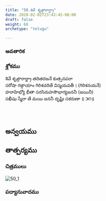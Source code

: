 ```yaml
---
title: "50.శివే శ‍ృఙ్గారార్ద్రా"
date: 2020-02-02T23:43:45-08:00
draft: false
weight: 60
archetype: "telugu"

---
```


### అవతారిక


### శ్లోకము

శివే శ‍ృఙ్గారార్ద్రా తదితరజనే కుత్సనపరా
<br/>సరోషా గఙ్గాయాం గిరిశచరితే విస్మయవతీ । (గిరిశనయనే)
<br/>హరాహిభ్యో భీతా సరసిరుహసౌభాగ్యజననీ (జయినీ)
<br/>సఖీషు స్మేరా తే మయి జననీ దృష్టిః సకరుణా ॥ ౫౧॥
<br/>

<br/><br/>

## అన్వయము 


## తాత్పర్యము 

### చిత్రములు 

![50_1](/images/sl/manual/SL_V50.jpg)

### పద్యానువాదము
